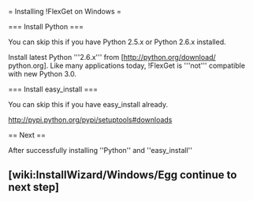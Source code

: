 = Installing !FlexGet on Windows =

=== Install Python ===

You can skip this if you have Python 2.5.x or Python 2.6.x installed.

Install latest Python '''2.6.x''' from [http://python.org/download/ python.org]. Like many applications today, !FlexGet is '''not''' compatible with new Python 3.0.

=== Install easy_install ===

You can skip this if you have easy_install already.

http://pypi.python.org/pypi/setuptools#downloads

== Next ==

After successfully installing ''Python'' and ''easy_install''

[wiki:InstallWizard/Windows/Egg continue to next step]
----
